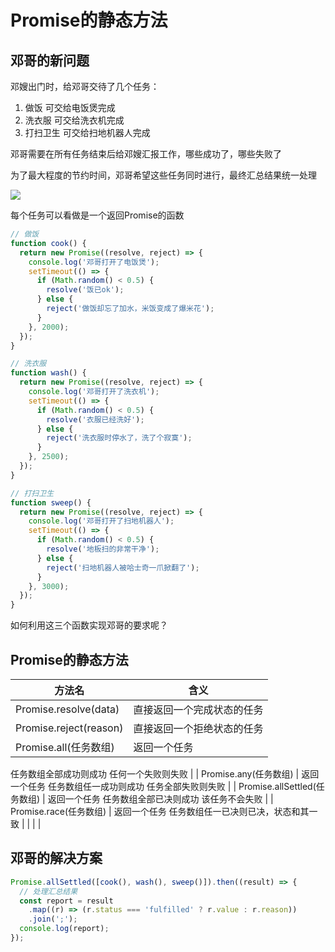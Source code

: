 # Promise的静态方法

## 邓哥的新问题

邓嫂出门时，给邓哥交待了几个任务：

1.  做饭
可交给电饭煲完成 
2.  洗衣服
可交给洗衣机完成 
3.  打扫卫生
可交给扫地机器人完成 

邓哥需要在所有任务结束后给邓嫂汇报工作，哪些成功了，哪些失败了

为了最大程度的节约时间，邓哥希望这些任务同时进行，最终汇总结果统一处理

![](https://october-x-image-host.oss-cn-hangzhou.aliyuncs.com/markdown-imgs20210621142519.png)

每个任务可以看做是一个返回Promise的函数

```javascript
// 做饭
function cook() {
  return new Promise((resolve, reject) => {
    console.log('邓哥打开了电饭煲');
    setTimeout(() => {
      if (Math.random() < 0.5) {
        resolve('饭已ok');
      } else {
        reject('做饭却忘了加水，米饭变成了爆米花');
      }
    }, 2000);
  });
}

// 洗衣服
function wash() {
  return new Promise((resolve, reject) => {
    console.log('邓哥打开了洗衣机');
    setTimeout(() => {
      if (Math.random() < 0.5) {
        resolve('衣服已经洗好');
      } else {
        reject('洗衣服时停水了，洗了个寂寞');
      }
    }, 2500);
  });
}

// 打扫卫生
function sweep() {
  return new Promise((resolve, reject) => {
    console.log('邓哥打开了扫地机器人');
    setTimeout(() => {
      if (Math.random() < 0.5) {
        resolve('地板扫的非常干净');
      } else {
        reject('扫地机器人被哈士奇一爪掀翻了');
      }
    }, 3000);
  });
}
```

如何利用这三个函数实现邓哥的要求呢？

## Promise的静态方法
| 方法名 | 含义 |
| --- | --- |
| Promise.resolve(data) | 直接返回一个完成状态的任务 |
| Promise.reject(reason) | 直接返回一个拒绝状态的任务 |
| Promise.all(任务数组) | 返回一个任务
任务数组全部成功则成功
任何一个失败则失败 |
| Promise.any(任务数组) | 返回一个任务
任务数组任一成功则成功
任务全部失败则失败 |
| Promise.allSettled(任务数组) | 返回一个任务
任务数组全部已决则成功
该任务不会失败 |
| Promise.race(任务数组) | 返回一个任务
任务数组任一已决则已决，状态和其一致 |
|  |  |


## 邓哥的解决方案

```javascript
Promise.allSettled([cook(), wash(), sweep()]).then((result) => {
  // 处理汇总结果
  const report = result
    .map((r) => (r.status === 'fulfilled' ? r.value : r.reason))
    .join(';');
  console.log(report);
});
```
